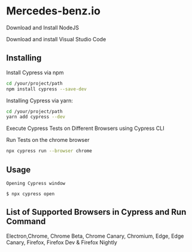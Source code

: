 # Mercedes-benz.io

Download and Install NodeJS 

Download and install Visual Studio Code

## Installing

Install Cypress via npm

```bash
cd /your/project/path
npm install cypress --save-dev
```

Installing Cypress via yarn:
```bash
cd /your/project/path
yarn add cypress --dev
```

Execute Cypress Tests on Different Browsers using Cypress CLI

Run Tests on the chrome browser
```bash
npx cypress run --browser chrome
```

## Usage

```cypress
Opening Cypress window

$ npx cypress open

```

## List of Supported Browsers in Cypress and Run Command

Electron,Chrome, Chrome Beta, Chrome Canary, Chromium, Edge, Edge Canary, Firefox, Firefox Dev & Firefox Nightly	
